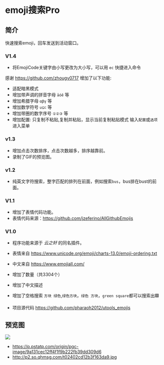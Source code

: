 # emoji搜索Pro

## 简介

快速搜索emoji，回车发送到活动窗口。

### V1.4
* 将EmojiCode关键字由小写更改为大小写，可以用 `ec` 快捷进入命令
  
感谢 <https://github.com/zhougy0717> 增加了以下功能:
* 适配暗黑模式
* 增加带声调的拼音字母 `āóě` 等
* 增加希腊字母 `αβγ` 等
* 增加数学符号 `∪⊆⊂` 等
* 增加带圈的数字序号 `①②③` 等
* 增加配置: 只复制不粘贴,复制并粘贴，显示当前复制粘贴模式  输入`配置`或`选项` 进入菜单

### v1.3
* 增加点击次数排序，点击次数越多，排序越靠前。
* 录制了GIF的预览图。

### v1.2
* 纯英文字符搜索，整字匹配的排列在前面，例如搜索`bus`，bus排在bust的前面。

### V1.1
* 增加了表情代码功能。
* 表情代码来源：<https://github.com/jzeferino/AllGithubEmojis>

### V1.0
* 程序功能来源于 *云之轩* 的同名插件。

* 表情来自 <https://www.unicode.org/emoji/charts-13.0/emoji-ordering.txt>
* 中文来自 <https://www.emojiall.com/>

* 增加了数量（共3304个）
* 增加了中文描述
* 增加了空格搜索 `方块 绿色`,`绿色方块`，`绿色 方块`，`green square`都可以搜索出🟩
* 项目源代码 <https://github.com/pharaoh2012/utools_emojis>


## 预览图
![](https://p.pstatp.com/origin/pgc-image/9a131cec12ff4f1f9b222fb39dd309d6)

* <https://p.pstatp.com/origin/pgc-image/9a131cec12ff4f1f9b222fb39dd309d6>
* <http://p2.so.qhmsg.com/t02402cd12b3f163da9.jpg>